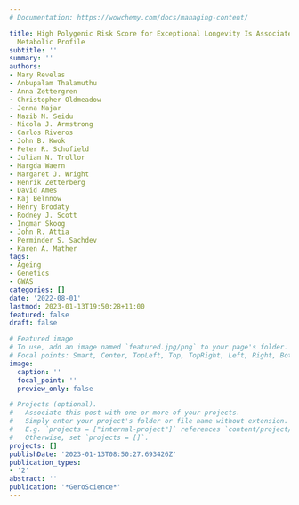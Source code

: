 ```yaml
---
# Documentation: https://wowchemy.com/docs/managing-content/

title: High Polygenic Risk Score for Exceptional Longevity Is Associated with a Healthy
  Metabolic Profile
subtitle: ''
summary: ''
authors:
- Mary Revelas
- Anbupalam Thalamuthu
- Anna Zettergren
- Christopher Oldmeadow
- Jenna Najar
- Nazib M. Seidu
- Nicola J. Armstrong
- Carlos Riveros
- John B. Kwok
- Peter R. Schofield
- Julian N. Trollor
- Margda Waern
- Margaret J. Wright
- Henrik Zetterberg
- David Ames
- Kaj Belnnow
- Henry Brodaty
- Rodney J. Scott
- Ingmar Skoog
- John R. Attia
- Perminder S. Sachdev
- Karen A. Mather
tags:
- Ageing
- Genetics
- GWAS
categories: []
date: '2022-08-01'
lastmod: 2023-01-13T19:50:28+11:00
featured: false
draft: false

# Featured image
# To use, add an image named `featured.jpg/png` to your page's folder.
# Focal points: Smart, Center, TopLeft, Top, TopRight, Left, Right, BottomLeft, Bottom, BottomRight.
image:
  caption: ''
  focal_point: ''
  preview_only: false

# Projects (optional).
#   Associate this post with one or more of your projects.
#   Simply enter your project's folder or file name without extension.
#   E.g. `projects = ["internal-project"]` references `content/project/deep-learning/index.md`.
#   Otherwise, set `projects = []`.
projects: []
publishDate: '2023-01-13T08:50:27.693426Z'
publication_types:
- '2'
abstract: ''
publication: '*GeroScience*'
---
```

